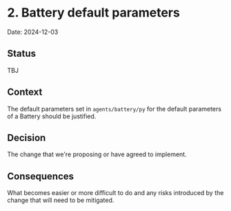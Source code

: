 # 2. Battery default parameters

Date: 2024-12-03

## Status

TBJ

## Context

The default parameters set in `agents/battery/py` for the default parameters of a Battery should be justified.

## Decision

The change that we're proposing or have agreed to implement.

## Consequences

What becomes easier or more difficult to do and any risks introduced by the change that will need to be mitigated.
